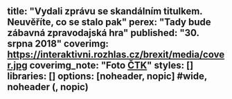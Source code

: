 title: "Vydali zprávu se skandálním titulkem. Neuvěříte, co se stalo pak"
perex: "Tady bude zábavná zpravodajská hra"
published: "30. srpna 2018"
coverimg: https://interaktivni.rozhlas.cz/brexit/media/cover.jpg
coverimg_note: "Foto <a href='#'>ČTK</a>"
styles: []
libraries: []
options: [noheader, nopic] #wide, noheader (, nopic)
---
<div id="game"></div>